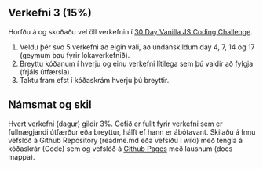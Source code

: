 ## Verkefni 3 (15%)
Horfðu á og skoðaðu vel öll verkefnin í [30 Day Vanilla JS Coding Challenge](https://javascript30.com/). 

1. Veldu þér svo 5 verkefni að eigin vali, að undanskildum day 4, 7, 14 og 17 (geymum þau fyrir lokaverkefnið).
1. Breyttu kóðanum í hverju og einu verkefni lítilega sem þú valdir að fylgja (frjáls útfærsla).
1. Taktu fram efst í kóðaskrám hverju þú breyttir.


## Námsmat og skil
Hvert verkefni (dagur) gildir 3%.
Gefið er fullt fyrir verkefni sem er fullnægjandi útfærður eða breyttur, hálft ef hann er ábótavant. 
Skilaðu á Innu vefslóð á Github Repository (readme.md eða vefsíðu í wiki) með tengla á kóðaskrár (Code) sem og vefslóð á [Github Pages](https://pages.github.com/) með lausnum (docs mappa).
